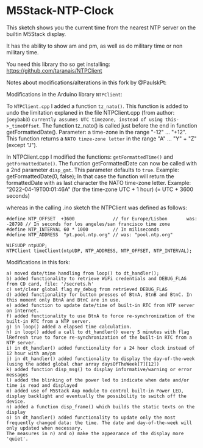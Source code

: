 # M5Stack-NTP-Clock

This sketch shows you the current time from the nearest NTP server on the builtin M5Stack display.

It has the ability to show am and pm, as well as do military time or non military time.

You need this library tho so get installing: https://github.com/taranais/NTPClient

Notes about modifications/alterations in this fork by @PaulskPt:

Modifications in the Arduino library ```NTPClient```:

To ```NTPClient.cpp``` I added a function ```tz_nato()```.
This function is added to undo the limitation explaned in the file NTPClient.cpp (from author: ```joeybab3```)
```currently assumes UTC timezone, instead of using this->_timeOffset```.
The function tz_nato() is called just before the end in function getFormattedDate().
Parameter: a time-zone in the range "-12" ... "+12". This function returns a ```NATO timze-zone letter``` in the range "A" ... "Y"  + "Z" (except "J").

In NTPClient.cpp I modified the functions: ```getFormattedTime()``` and ```getFormattedDate()```.
The function getFormattedDate can now be called with a 2nd parameter ```disp_gmt```. This parameter defaults to ```true```.
Example: getFormattedDate(0, false);
In that case the function will return the formattedDate with as last character the NATO time-zone letter. 
Example: "2022-04-19T00:01:46A" (for the time-zone UTC + 1 hour) (= UTC + 3600 seconds)

whereas in the calling .ino sketch the NTPClient was defined as follows:
```
#define NTP_OFFSET  +3600              // for Europe/Lisbon       was: -28798 // In seconds for los angeles/san francisco time zone
#define NTP_INTERVAL 60 * 1000         // In miliseconds
#define NTP_ADDRESS  "pt.pool.ntp.org" // was: "pool.ntp.org"

WiFiUDP ntpUDP;
NTPClient timeClient(ntpUDP, NTP_ADDRESS, NTP_OFFSET, NTP_INTERVAL);
```

Modifications in this fork:

```
a) moved date/time handling from loop() to dt_handler();
b) added functionality to retrieve WiFi credentials and DEBUG_FLAG from CD card, file: '/secrets.h'
c) set/clear global flag my_debug from retrieved DEBUG_FLAG
d) added functionality for button presses of BtnA, BtnB and BtnC. In this moment only BtnA and BtnC are in use.
e) added function to update date/time of built-in RTC from NTP server on internet. 
f) added functionality to use BtnA to force re-synchronization of the built-in RTC from a NTP server.
g) in loop() added a elapsed time calculation.
h) in loop() added a call to dt_handler() every 5 minutes with flag lRefresh true to force re-synchronization of the built-in RTC from a NTP server.
i) in dt_handler() added functionality for a 24 hour clock instead of 12 hour with am/pm
j) in dt_handler() added functionality to display the day-of-the-week (using the added global char array daysOfTheWeek[7][12])
k) added function disp_msg() to display informative/warning or error messages
l) added the blinking of the power led to indicate when date and/or time is read and displayed
m) added use of M5Stack Axp module to control built-in Power LED, display backlight and eventually the possibility to switch off the device.
n) added a function disp_frame() which builds the static texts on the display
o) in dt_handler() added functionality to update only the most frequently changed data: the time. The date and day-of-the-week will only updated when necessary.
The measures in n) and o) make the appearance of the display more 'quiet'.
```